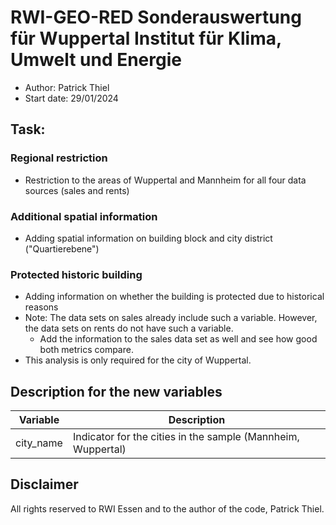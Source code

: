 # RWI-GEO-RED Sonderauswertung für Wuppertal Institut für Klima, Umwelt und Energie

- Author: Patrick Thiel
- Start date: 29/01/2024

## Task:

### Regional restriction
- Restriction to the areas of Wuppertal and Mannheim for all four data sources (sales and rents)

### Additional spatial information
- Adding spatial information on building block and city district ("Quartierebene")

### Protected historic building
- Adding information on whether the building is protected due to historical reasons
- Note: The data sets on sales already include such a variable. However, the data sets on rents do not have such a variable.
    - Add the information to the sales data set as well and see how good both metrics compare.
- This analysis is only required for the city of Wuppertal.

## Description for the new variables

| Variable  | Description                         |
| --------- | ----------------------------------- |
| city_name | Indicator for the cities in the sample (Mannheim, Wuppertal) |

## Disclaimer

All rights reserved to RWI Essen and to the author of the code, Patrick Thiel.